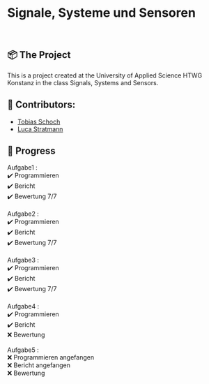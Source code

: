 <h1 align="left">
  Signale, Systeme und Sensoren
</h1>
<br>

## 📦 The Project

This is a project created at the University of Applied Science HTWG Konstanz in the class Signals, Systems and Sensors. 

## 🐧 Contributors:

* [Tobias Schoch](https://github.com/tobias-schoch)
* [Luca Stratmann](https://github.com/m1negam3)

## 💾 Progress

Aufgabe1 : 
<br>
✔️ Programmieren
<br>
✔️ Bericht    
✔️ Bewertung  7/7      
<br>
Aufgabe2 : 
<br>
✔️ Programmieren
<br>
✔️ Bericht  
✔️ Bewertung  7/7  
<br>
Aufgabe3 : 
<br>
✔️ Programmieren
<br>
✔️ Bericht  
✔️ Bewertung  7/7  
<br>
Aufgabe4 : 
<br>
✔️ Programmieren
<br>
✔️ Bericht  
❌ Bewertung
<br><br>
Aufgabe5 : 
<br>
❌ Programmieren angefangen
<br>
❌ Bericht angefangen
<br>
❌ Bewertung
<br>


